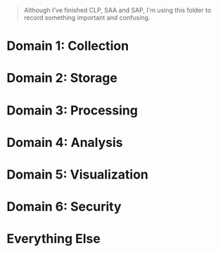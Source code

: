 > Although I've finished CLP, SAA and SAP, I'm using this folder to record something important and confusing.
# Domain 1: Collection

# Domain 2: Storage

# Domain 3: Processing

# Domain 4: Analysis

# Domain 5: Visualization

# Domain 6: Security

# Everything Else